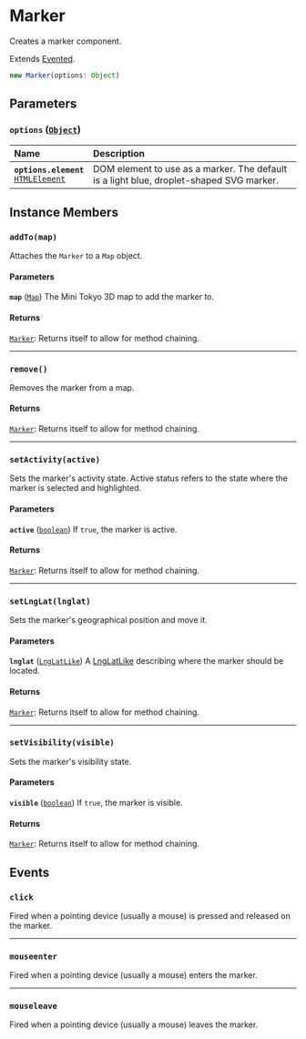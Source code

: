 # Marker

Creates a marker component.

Extends [Evented](https://docs.mapbox.com/mapbox-gl-js/api/events/#evented).

```js
new Marker(options: Object)
```

## Parameters

### **`options`** ([`Object`](https://developer.mozilla.org/docs/Web/JavaScript/Reference/Global_Objects/Object))

Name | Description
:-- | :--
**`options.element`**<br>[`HTMLElement`](https://developer.mozilla.org/docs/Web/HTML/Element) | DOM element to use as a marker. The default is a light blue, droplet-shaped SVG marker.

## Instance Members

### **`addTo(map)`**

Attaches the `Marker` to a `Map` object.

#### Parameters

**`map`** ([`Map`](./map.md)) The Mini Tokyo 3D map to add the marker to.

#### Returns

[`Marker`](./marker.md): Returns itself to allow for method chaining.

---

### **`remove()`**

Removes the marker from a map.

#### Returns

[`Marker`](./marker.md): Returns itself to allow for method chaining.

---

### **`setActivity(active)`**

Sets the marker's activity state. Active status refers to the state where the marker is selected and highlighted.

#### Parameters

**`active`** ([`boolean`](https://developer.mozilla.org/docs/Web/JavaScript/Reference/Global_Objects/Boolean)) If `true`, the marker is active.

#### Returns

[`Marker`](./marker.md): Returns itself to allow for method chaining.

---

### **`setLngLat(lnglat)`**

Sets the marker's geographical position and move it.

#### Parameters

**`lnglat`** ([`LngLatLike`](https://docs.mapbox.com/mapbox-gl-js/api/geography/#lnglatlike)) A [LngLatLike](https://docs.mapbox.com/mapbox-gl-js/api/geography/#lnglatlike) describing where the marker should be located.

#### Returns

[`Marker`](./marker.md): Returns itself to allow for method chaining.

---

### **`setVisibility(visible)`**

Sets the marker's visibility state.

#### Parameters

**`visible`** ([`boolean`](https://developer.mozilla.org/docs/Web/JavaScript/Reference/Global_Objects/Boolean)) If `true`, the marker is visible.

#### Returns

[`Marker`](./marker.md): Returns itself to allow for method chaining.

## Events

### **`click`**

Fired when a pointing device (usually a mouse) is pressed and released on the marker.

---

### **`mouseenter`**

Fired when a pointing device (usually a mouse) enters the marker.

---

### **`mouseleave`**

Fired when a pointing device (usually a mouse) leaves the marker.

